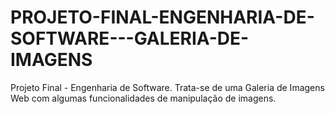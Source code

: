 # PROJETO-FINAL-ENGENHARIA-DE-SOFTWARE---GALERIA-DE-IMAGENS
 Projeto Final - Engenharia de Software. Trata-se de uma Galeria de Imagens Web com algumas funcionalidades de manipulação de imagens.
